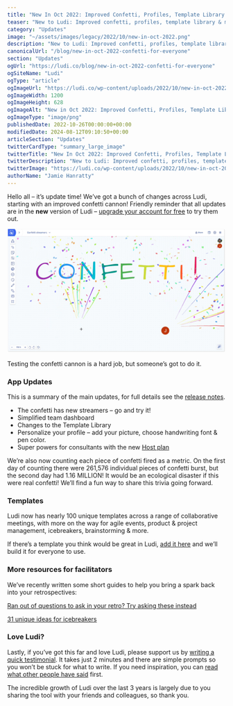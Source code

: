 ```yaml
---
title: "New In Oct 2022: Improved Confetti, Profiles, Template Library & More!"
teaser: "New to Ludi: Improved confetti, profiles, template library & more!"
category: "Updates"
image: "~/assets/images/legacy/2022/10/new-in-oct-2022.png"
description: "New to Ludi: Improved confetti, profiles, template library & more!"
canonicalUrl: "/blog/new-in-oct-2022-confetti-for-everyone"
section: "Updates"
ogUrl: "https://ludi.co/blog/new-in-oct-2022-confetti-for-everyone"
ogSiteName: "Ludi"
ogType: "article"
ogImageUrl: "https://ludi.co/wp-content/uploads/2022/10/new-in-oct-2022.png"
ogImageWidth: 1200
ogImageHeight: 628
ogImageAlt: "New in Oct 2022: Improved Confetti, Profiles, Template Library & More!"
ogImageType: "image/png"
publishedDate: 2022-10-26T00:00:00+00:00
modifiedDate: 2024-08-12T09:10:50+00:00
articleSection: "Updates"
twitterCardType: "summary_large_image"
twitterTitle: "New In Oct 2022: Improved Confetti, Profiles, Template Library & More! | Ludi"
twitterDescription: "New to Ludi: Improved confetti, profiles, template library & more!"
twitterImage: "https://ludi.co/wp-content/uploads/2022/10/new-in-oct-2022.png"
authorName: "Jamie Hanratty"
---
```


Hello all – it’s update time! We’ve got a bunch of changes across Ludi, starting with an improved confetti cannon! Friendly reminder that all updates are in the **new** version of Ludi – [upgrade your account for free](/setup) to try them out.

![](../../assets/images/legacy/2023/05/63593f6ff63b890a580c0d6d_Confetti-cover-image-1.png)

Testing the confetti cannon is a hard job, but someone’s got to do it.

### App Updates

This is a summary of the main updates, for full details see the [release notes](https://updates.metroretro.io/confetti-2.0-a-burst-of-updates-40NXO0).

- The confetti has new streamers – go and try it!
- Simplified team dashboard
- Changes to the Template Library
- Personalize your profile – add your picture, choose handwriting font & pen color.
- Super powers for consultants with the new [Host plan](/pricing)

We’re also now counting each piece of confetti fired as a metric. On the first day of counting there were 261,576 individual pieces of confetti burst, but the second day had 1.16 MILLION! It would be an ecological disaster if this were real confetti! We’ll find a fun way to share this trivia going forward.

### Templates

Ludi now has nearly 100 unique templates across a range of collaborative meetings, with more on the way for agile events, product & project management, icebreakers, brainstorming & more.

If there’s a template you think would be great in Ludi, [add it here](https://docs.google.com/forms/d/e/1FAIpQLScJxBLmhd_TDbBAIluMJyDeE2Nih7OVnnbgff_E3aCSrrLcmA/viewform) and we’ll build it for everyone to use.

### More resources for facilitators

We’ve recently written some short guides to help you bring a spark back into your retrospectives:

‍[Ran out of questions to ask in your retro? Try asking these instead](/blog/using-questions-to-rescue-a-stale-retrospective)[‍](/blog/unique-ideas-for-great-icebreakers)‍

‍[31 unique ideas for icebreakers](/blog/unique-ideas-for-great-icebreakers)

### Love Ludi?

Lastly, if you’ve got this far and love Ludi, please support us by [writing a quick testimonial](https://testimonial.to/metro-retro/all). It takes just 2 minutes and there are simple prompts so you won’t be stuck for what to write. If you need inspiration, you can [read what other people have said](https://testimonial.to/metro-retro/all) first.

The incredible growth of Ludi over the last 3 years is largely due to you sharing the tool with your friends and colleagues, so thank you.
